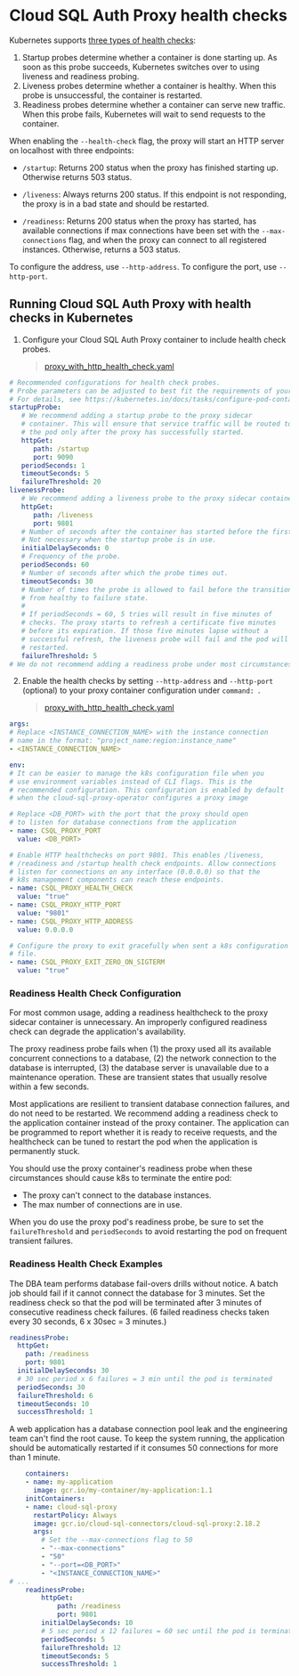 # Cloud SQL Auth Proxy health checks

Kubernetes supports [three types of health checks][k8s-docs]:

1. Startup probes determine whether a container is done starting up. As soon as
   this probe succeeds, Kubernetes switches over to using liveness and readiness
   probing.
2. Liveness probes determine whether a container is healthy. When this probe is
   unsuccessful, the container is restarted.
3. Readiness probes determine whether a container can serve new traffic. When
   this probe fails, Kubernetes will wait to send requests to the container.

[k8s-docs]: https://kubernetes.io/docs/tasks/configure-pod-container/configure-liveness-readiness-startup-probes/

When enabling the `--health-check` flag, the proxy will start an HTTP server on
localhost with three endpoints:

- `/startup`: Returns 200 status when the proxy has finished starting up.
Otherwise returns 503 status.

- `/liveness`: Always returns 200 status. If this endpoint is not responding,
the proxy is in a bad state and should be restarted.

- `/readiness`: Returns 200 status when the proxy has started, has available
  connections if max connections have been set with the `--max-connections`
  flag, and when the proxy can connect to all registered instances. Otherwise,
  returns a 503 status.


To configure the address, use `--http-address`. To configure the port, use
`--http-port`.

## Running Cloud SQL Auth Proxy with health checks in Kubernetes
1. Configure your Cloud SQL Auth Proxy container to include health check probes.
    > [proxy_with_http_health_check.yaml](proxy_with_http_health_check.yaml#L77-L111)
```yaml
# Recommended configurations for health check probes.
# Probe parameters can be adjusted to best fit the requirements of your application.
# For details, see https://kubernetes.io/docs/tasks/configure-pod-container/configure-liveness-readiness-startup-probes/
startupProbe:
   # We recommend adding a startup probe to the proxy sidecar
   # container. This will ensure that service traffic will be routed to
   # the pod only after the proxy has successfully started.
   httpGet:
      path: /startup
      port: 9090
   periodSeconds: 1
   timeoutSeconds: 5
   failureThreshold: 20
livenessProbe:
   # We recommend adding a liveness probe to the proxy sidecar container.
   httpGet:
      path: /liveness
      port: 9801
   # Number of seconds after the container has started before the first probe is scheduled. Defaults to 0.
   # Not necessary when the startup probe is in use.
   initialDelaySeconds: 0
   # Frequency of the probe.
   periodSeconds: 60
   # Number of seconds after which the probe times out.
   timeoutSeconds: 30
   # Number of times the probe is allowed to fail before the transition
   # from healthy to failure state.
   #
   # If periodSeconds = 60, 5 tries will result in five minutes of
   # checks. The proxy starts to refresh a certificate five minutes
   # before its expiration. If those five minutes lapse without a
   # successful refresh, the liveness probe will fail and the pod will be
   # restarted.
   failureThreshold: 5
# We do not recommend adding a readiness probe under most circumstances
```

2. Enable the health checks by setting `--http-address` and `--http-port` (optional) to your
   proxy container configuration under `command: `.
    > [proxy_with_http_health_check.yaml](proxy_with_http_health_check.yaml#L53-L76)

```yaml
args:
# Replace <INSTANCE_CONNECTION_NAME> with the instance connection
# name in the format: "project_name:region:instance_name"
- <INSTANCE_CONNECTION_NAME>

env:
# It can be easier to manage the k8s configuration file when you
# use environment variables instead of CLI flags. This is the
# recommended configuration. This configuration is enabled by default
# when the cloud-sql-proxy-operator configures a proxy image

# Replace <DB_PORT> with the port that the proxy should open
# to listen for database connections from the application
- name: CSQL_PROXY_PORT
  value: <DB_PORT>

# Enable HTTP healthchecks on port 9801. This enables /liveness,
# /readiness and /startup health check endpoints. Allow connections
# listen for connections on any interface (0.0.0.0) so that the
# k8s management components can reach these endpoints.
- name: CSQL_PROXY_HEALTH_CHECK
  value: "true"
- name: CSQL_PROXY_HTTP_PORT
  value: "9801"
- name: CSQL_PROXY_HTTP_ADDRESS
  value: 0.0.0.0

# Configure the proxy to exit gracefully when sent a k8s configuration
# file.
- name: CSQL_PROXY_EXIT_ZERO_ON_SIGTERM
  value: "true"

```

### Readiness Health Check Configuration

For most common usage, adding a readiness healthcheck to the proxy sidecar 
container is unnecessary. An improperly configured readiness check can degrade 
the application's availability.

The proxy readiness probe fails when (1) the proxy used all its available
concurrent connections to a database, (2) the network connection
to the database is interrupted, (3) the database server is unavailable due
to a maintenance operation. These are transient states that usually resolve
within a few seconds.

Most applications are resilient to transient database connection failures, and
do not need to be restarted. We recommend adding a readiness check to the
application container instead of the proxy container. The application can be
programmed to report whether it is ready to receive requests, and the healthcheck
can be tuned to restart the pod when the application is permanently stuck. 

You should use the proxy container's readiness probe when these circumstances
should cause k8s to terminate the entire pod:

- The proxy can't connect to the database instances.
- The max number of connections are in use.

When you do use the proxy pod's readiness probe, be sure to set the 
`failureThreshold` and `periodSeconds` to avoid restarting the pod on frequent
transient failures.

### Readiness Health Check Examples

The DBA team performs database fail-overs drills without notice. A
batch job should fail if it cannot connect the database for 3 minutes. 
Set the readiness check so that the pod will be terminated after 3 minutes
of consecutive readiness check failures. (6 failed readiness checks taken every 30
seconds, 6 x 30sec = 3 minutes.)

```yaml
readinessProbe:
  httpGet:
    path: /readiness
    port: 9801
  initialDelaySeconds: 30
  # 30 sec period x 6 failures = 3 min until the pod is terminated
  periodSeconds: 30
  failureThreshold: 6
  timeoutSeconds: 10
  successThreshold: 1
```

A web application has a database connection pool leak and the 
engineering team can't find the root cause. To keep the system running, 
the application should be automatically restarted if it consumes 50 connections 
for more than 1 minute.

<!-- {x-release-please-start-version} -->
```yaml
    containers:
    - name: my-application
      image: gcr.io/my-container/my-application:1.1
    initContainers:
    - name: cloud-sql-proxy
      restartPolicy: Always
      image: gcr.io/cloud-sql-connectors/cloud-sql-proxy:2.18.2
      args:
        # Set the --max-connections flag to 50
        - "--max-connections"
        - "50"
        - "--port=<DB_PORT>"
        - "<INSTANCE_CONNECTION_NAME>"
# ...
    readinessProbe:
        httpGet:
            path: /readiness
            port: 9801
        initialDelaySeconds: 10
        # 5 sec period x 12 failures = 60 sec until the pod is terminated
        periodSeconds: 5
        failureThreshold: 12 
        timeoutSeconds: 5
        successThreshold: 1
```
<!-- {x-release-please-end} -->
